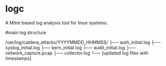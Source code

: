 # logc
A Mitre based log analysis tool for linux systems.



#main log structure 

/var/log/caldera_attacks/YYYYMMDD_HHMMSS/
├── auth_initial.log
├── syslog_initial.log
├── kern_initial.log
├── audit_initial.log
├── network_capture.pcap
├── collector.log
└── [updated log files with timestamps]
